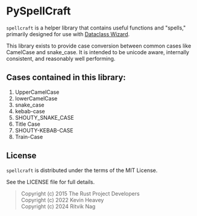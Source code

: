 # PySpellCraft

`spellcraft` is a helper library that contains useful functions and "spells," primarily designed for use with [Dataclass Wizard].

This library exists to provide case conversion between common cases like
CamelCase and snake_case. It is intended to be unicode aware, internally
consistent, and reasonably well performing.

[Dataclass Wizard]: https://dataclass-wizard.readthedocs.io/

## Cases contained in this library:

1. UpperCamelCase
2. lowerCamelCase
3. snake_case
4. kebab-case
5. SHOUTY_SNAKE_CASE
6. Title Case
7. SHOUTY-KEBAB-CASE
8. Train-Case

## License

`spellcraft` is distributed under the terms of the MIT License.

See the LICENSE file for full details.

> Copyright (c) 2015 The Rust Project Developers<br>
> Copyright (c) 2022 Kevin Heavey<br>
> Copyright (c) 2024 Ritvik Nag
